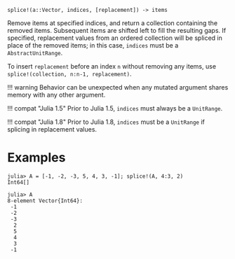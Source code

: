 ```
splice!(a::Vector, indices, [replacement]) -> items
```

Remove items at specified indices, and return a collection containing the removed items. Subsequent items are shifted left to fill the resulting gaps. If specified, replacement values from an ordered collection will be spliced in place of the removed items; in this case, `indices` must be a `AbstractUnitRange`.

To insert `replacement` before an index `n` without removing any items, use `splice!(collection, n:n-1, replacement)`.

!!! warning
    Behavior can be unexpected when any mutated argument shares memory with any other argument.


!!! compat "Julia 1.5"
    Prior to Julia 1.5, `indices` must always be a `UnitRange`.


!!! compat "Julia 1.8"
    Prior to Julia 1.8, `indices` must be a `UnitRange` if splicing in replacement values.


# Examples

```jldoctest
julia> A = [-1, -2, -3, 5, 4, 3, -1]; splice!(A, 4:3, 2)
Int64[]

julia> A
8-element Vector{Int64}:
 -1
 -2
 -3
  2
  5
  4
  3
 -1
```
